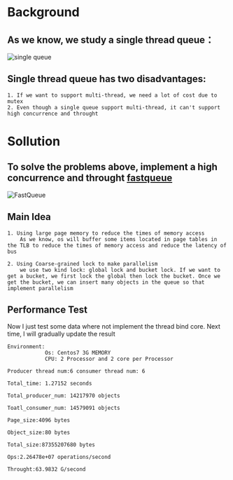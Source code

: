# Background
## As we know, we study a single thread queue：
![single queue](https://images.gitee.com/uploads/images/2020/0215/132741_06d30e3d_5064364.jpeg)
## Single thread queue has two disadvantages:
```
1. If we want to support multi-thread, we need a lot of cost due to mutex
2. Even though a single queue support multi-thread, it can't support high concurrence and throught
```

# Sollution
## To solve the problems above, implement a high concurrence and throught <u>fastqueue</u>
![FastQueue](https://images.gitee.com/uploads/images/2020/0215/155747_b3fabb29_5064364.png)
## Main Idea
```
1. Using large page memory to reduce the times of memory access  
    As we know, os will buffer some items located in page tables in the TLB to reduce the times of memory access and reduce the latency of bus 

2. Using Coarse-grained lock to make parallelism      
    we use two kind lock: global lock and bucket lock. If we want to get a bucket, we first lock the global then lock the bucket. Once we get the bucket, we can insert many objects in the queue so that implement parallelism
```

## Performance Test
Now I just test some data where not implement the thread bind core. Next time, I will gradually update the result

```
Environment: 
            Os: Centos7 3G MEMORY 
            CPU: 2 Processor and 2 core per Processor

Producer thread num:6 consumer thread num: 6

Total_time: 1.27152 seconds

Total_producer_num: 14217970 objects

Toatl_consumer_num: 14579091 objects

Page_size:4096 bytes

Object_size:80 bytes

Total_size:87355207680 bytes

Ops:2.26478e+07 operations/second

Throught:63.9832 G/second
```
    
